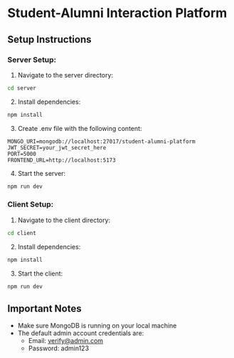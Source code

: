 # Student-Alumni Interaction Platform

## Setup Instructions

### Server Setup:

1. Navigate to the server directory:
```bash
cd server
```

2. Install dependencies:
```bash
npm install
```

3. Create .env file with the following content:
```
MONGO_URI=mongodb://localhost:27017/student-alumni-platform
JWT_SECRET=your_jwt_secret_here
PORT=5000
FRONTEND_URL=http://localhost:5173
```

4. Start the server:
```bash
npm run dev
```

### Client Setup:

1. Navigate to the client directory:
```bash
cd client
```

2. Install dependencies:
```bash
npm install
```

3. Start the client:
```bash
npm run dev
```

## Important Notes

- Make sure MongoDB is running on your local machine
- The default admin account credentials are:
  - Email: verify@admin.com
  - Password: admin123
